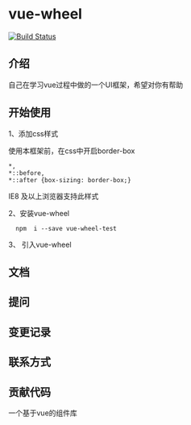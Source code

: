 # vue-wheel 
[![Build Status](https://travis-ci.org/joinmouse/vue-wheel.svg?branch=master)](https://travis-ci.org/joinmouse/vue-wheel)

## 介绍
自己在学习vue过程中做的一个UI框架，希望对你有帮助

## 开始使用
1、添加css样式

使用本框架前，在css中开启border-box
```
*,
*::before,
*::after {box-sizing: border-box;}
```
IE8 及以上浏览器支持此样式

2、安装vue-wheel
```
  npm  i --save vue-wheel-test
```

3、 引入vue-wheel
## 文档

## 提问

## 变更记录

## 联系方式

## 贡献代码
一个基于vue的组件库
